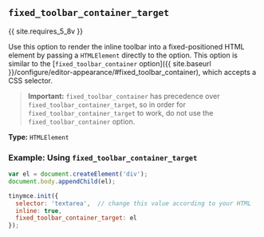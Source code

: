 ## `fixed_toolbar_container_target`

{{ site.requires_5_8v }}

Use this option to render the inline toolbar into a fixed-positioned HTML element by passing a `HTMLElement` directly to the option. This option is similar to the [`fixed_toolbar_container` option]({{ site.baseurl }}/configure/editor-appearance/#fixed_toolbar_container), which accepts a CSS selector.


> **Important:** `fixed_toolbar_container` has precedence over `fixed_toolbar_container_target`, so in order for `fixed_toolbar_container_target` to work, do not use the `fixed_toolbar_container` option.

**Type:** `HTMLElement`

### Example: Using `fixed_toolbar_container_target`

```js
var el = document.createElement('div');
document.body.appendChild(el);

tinymce.init({
  selector: 'textarea',  // change this value according to your HTML
  inline: true,
  fixed_toolbar_container_target: el
});
```
